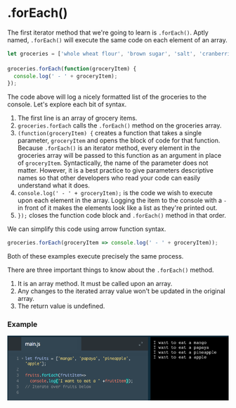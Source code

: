 # .forEach()

The first iterator method that we're going to learn is `.forEach()`. Aptly named, `.forEach()` will execute the same code on each element of an array.

```js
let groceries = ['whole wheat flour', 'brown sugar', 'salt', 'cranberries', 'walnuts']; 

groceries.forEach(function(groceryItem) {
  console.log(' - ' + groceryItem);
});
```
The code above will log a nicely formatted list of the groceries to the console. Let's explore each bit of syntax.

1. The first line is an array of grocery items.
2. `groceries.forEach` calls the `.forEach()` method on the groceries array.
3. `(function(groceryItem) {` creates a function that takes a single parameter, `groceryItem` and opens the block of code for that function. Because `.forEach()` is an iterator method, every element in the groceries array will be passed to this function as an argument in place of `groceryItem`. Syntactically, the name of the parameter does not matter. However, it is a best practice to give parameters descriptive names so that other developers who read your code can easily understand what it does.
4. `console.log(' - ' + groceryItem);` is the code we wish to execute upon each element in the array. Logging the item to the console with a `-` in front of it makes the elements look like a list as they're printed out.
5. `});` closes the function code block and `.forEach()` method in that order.

We can simplify this code using arrow function syntax.

```js
groceries.forEach(groceryItem => console.log(' - ' + groceryItem));
```
Both of these examples execute precisely the same process.

There are three important things to know about the `.forEach()` method.

1. It is an array method. It must be called upon an array.
2. Any changes to the iterated array value won't be updated in the original array.
3. The return value is undefined.

### Example

![for-each-method](../for-each-method.png)

